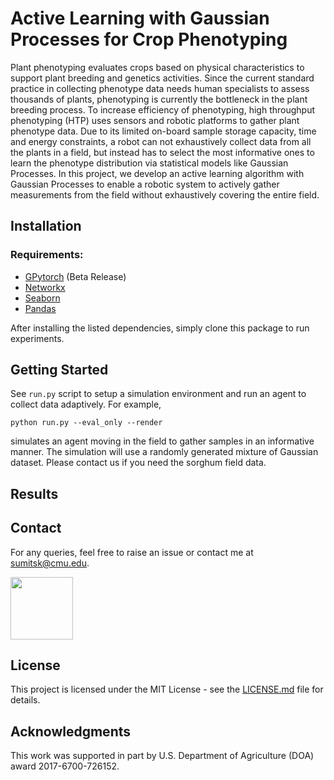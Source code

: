 # Active Learning with Gaussian Processes for Crop Phenotyping
Plant phenotyping evaluates crops based on physical characteristics to support plant breeding and genetics activities. Since the current standard practice in collecting phenotype data needs human specialists to assess thousands of plants, phenotyping is currently the bottleneck in the plant breeding process. To increase efficiency of phenotyping, high throughput phenotyping (HTP) uses sensors and robotic platforms to gather plant phenotype data. Due to its limited on-board sample storage capacity, time and energy constraints, a robot can not exhaustively collect data from all the plants in a field, but instead has to select the most informative ones to learn the phenotype distribution via statistical models like Gaussian Processes. In this project, we develop an active learning algorithm with Gaussian Processes to enable a robotic system to actively gather measurements from the field without exhaustively covering the entire field. 

## Installation

### Requirements: 
* [GPytorch](https://github.com/cornellius-gp/gpytorch) (Beta Release)
* [Networkx](https://networkx.github.io/)
* [Seaborn](https://seaborn.pydata.org/)
* [Pandas](https://pandas.pydata.org/)

After installing the listed dependencies, simply clone this package to run experiments.

## Getting Started

See `run.py` script to setup a simulation environment and run an agent to collect data adaptively. For example, 

```
python run.py --eval_only --render
```
simulates an agent moving in the field to gather samples in an informative manner. The simulation will use a randomly generated mixture of Gaussian dataset. Please contact us if you need the sorghum field data. 

## Results



## Contact

For any queries, feel free to raise an issue or contact me at sumitsk@cmu.edu.

<img width="100" src=https://www.cmu.edu/marcom/brand-standards/images/logos-colors-type/full-color-seal-min.png />
<!-- ![](images/cmu_logo2.png) -->

## License

This project is licensed under the MIT License - see the [LICENSE.md](LICENSE.md) file for details.

## Acknowledgments

This work was supported in part by U.S. Department of Agriculture
(DOA) award 2017-6700-726152.
